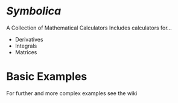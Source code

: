 # *_Symbolica_*
A Collection of Mathematical Calculators
Includes calculators for...
* Derivatives
* Integrals
* Matrices


# Basic Examples
For further and more complex examples see the wiki
